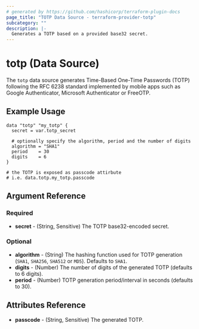 ```yaml
---
# generated by https://github.com/hashicorp/terraform-plugin-docs
page_title: "TOTP Data Source - terraform-provider-totp"
subcategory: ""
description: |-
  Generates a TOTP based on a provided base32 secret.
---
```


# totp (Data Source)

The `totp` data source generates Time-Based One-Time Passwords (TOTP) following the RFC 6238 standard implemented by mobile apps such as Google Authenticator, Microsoft Authenticator or FreeOTP.

## Example Usage

```hcl
data "totp" "my_totp" {
  secret = var.totp_secret

  # optionally specify the algorithm, period and the number of digits
  algorithm = "SHA1"
  period    = 30
  digits    = 6
}

# the TOTP is exposed as passcode attirbute
# i.e. data.totp.my_totp.passcode
```

## Argument Reference

### Required

* **secret** - (String, Sensitive) The TOTP base32-encoded secret.

### Optional

* **algorithm** - (String) The hashing function used for TOTP generation (`SHA1`, `SHA256`, `SHA512` or `MD5`). Defaults to `SHA1`.
* **digits** - (Number) The number of digits of the generated TOTP (defaults to 6 digits).
* **period** - (Number) TOTP generation period/interval in seconds (defaults to 30).

## Attributes Reference

* **passcode** - (String, Sensitive) The generated TOTP.


